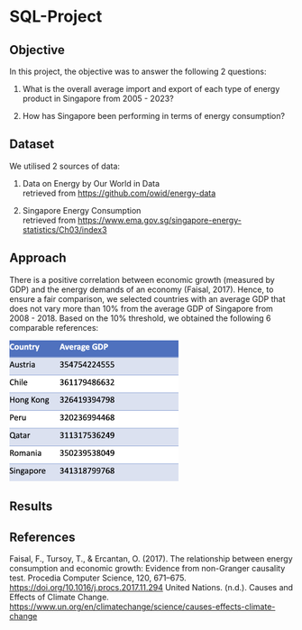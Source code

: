 # SQL-Project

## Objective
In this project, the objective was to answer the following 2 questions:
1. What is the overall average import and export of each type of energy product in Singapore from 2005 - 2023?

2. How has Singapore been performing in terms of energy consumption?

## Dataset
We utilised 2 sources of data:
1. Data on Energy by Our World in Data  
   retrieved from https://github.com/owid/energy-data

2. Singapore Energy Consumption  
   retrieved from https://www.ema.gov.sg/singapore-energy-statistics/Ch03/index3

## Approach
There is a positive correlation between economic growth (measured by GDP) and the energy demands of an economy (Faisal, 2017). Hence, to ensure a fair comparison, we selected countries with an average GDP that does not vary more than 10% from the average GDP of Singapore from 2008 - 2018. Based on the 10% threshold, we obtained the following 6 comparable references:

<img src="Comparable_References_GDP.png" alt="Comparable References - GDP" width="300"/>

## Results

## References
Faisal, F., Tursoy, T., & Ercantan, O. (2017). The relationship between energy consumption and economic growth: Evidence from non-Granger causality test. Procedia Computer Science, 120, 671–675. https://doi.org/10.1016/j.procs.2017.11.294 
United Nations. (n.d.). Causes and Effects of Climate Change. https://www.un.org/en/climatechange/science/causes-effects-climate-change
